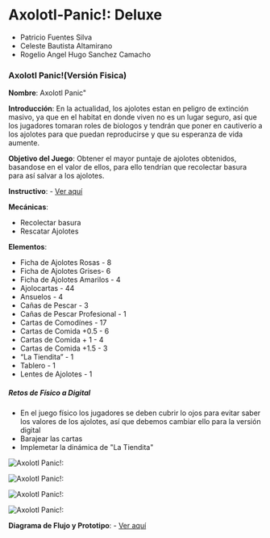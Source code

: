 # Axolotl-Panic!: Deluxe
 - Patricio Fuentes Silva 
 - Celeste Bautista Altamirano
 - Rogelio Angel Hugo Sanchez Camacho

### Axolotl Panic!(Versión Fisica)
__Nombre__: Axolotl Panic"

__Introducción__: En la actualidad, los ajolotes estan en peligro de extinción masivo, ya que en el habitat en donde viven no es un lugar seguro, asi que los jugadores tomaran roles de biologos y tendrán que poner en cautiverio a los ajolotes para que puedan reproducirse y que su esperanza de vida aumente.

__Objetivo del Juego__: Obtener el mayor puntaje de ajolotes obtenidos, basandose en el valor de ellos, para ello tendrían que recolectar basura para así salvar a los ajolotes.

__Instructivo__: - [Ver aquí](https://www.canva.com/design/DAGTvw1e8eM/dRhkooZ1-lSwgkIIoVXI6w/edit?utm_content=DAGTvw1e8eM&utm_campaign=designshare&utm_medium=link2&utm_source=sharebutton)

__Mecánicas__: 

- Recolectar basura
- Rescatar Ajolotes

__Elementos__:
- Ficha de Ajolotes Rosas -  8
- Ficha de Ajolotes Grises- 6
- Ficha de Ajolotes Amarilos - 4
- Ajolocartas - 44
- Ansuelos - 4
- Cañas de Pescar - 3
- Cañas de Pescar Profesional - 1
- Cartas de Comodínes - 17
- Cartas de Comida +0.5 -  6
- Cartas de Comida + 1 - 4
- Cartas de Comida +1.5 - 3
- “La Tiendita” - 1
- Tablero - 1
- Lentes de Ajolotes - 1

##### Retos de Físico a Digital
- En el juego físico los jugadores se deben cubrir lo ojos para evitar saber los valores de los ajolotes, así que debemos cambiar ello para la versión digital
- Barajear las cartas
- Implemetar la dinámica de "La Tiendita"

![Axolotl Panic!:](./assets/MUESTRA1.jpeg)

![Axolotl Panic!:](./assets/MUESTRA2.jpeg)

![Axolotl Panic!:](./assets/MUESTRA3.jpeg)

![Axolotl Panic!:](./assets/MUESTRA4.jpeg)

__Diagrama de Flujo y Prototipo__: - [Ver aquí](https://www.figma.com/design/6nREQj1ngS8ocOTLdid2RL/AXOLOTL-PANIC---DELUXE-EDITION?node-id=6-2&t=JTKPNaRmTejsvSLY-1)